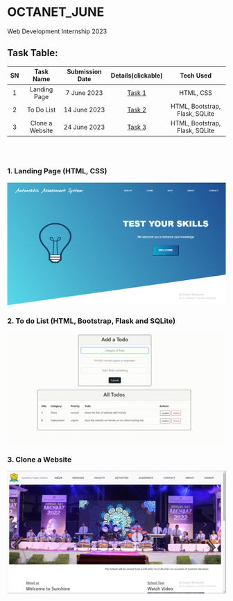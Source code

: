 # OCTANET_JUNE
Web Development Internship 2023

## Task Table:
| SN | Task Name | Submission Date | Details(clickable) | Tech Used |
| :---: | :---: | :---: | :---: | :---: |
| 1 | Landing Page | 7 June 2023 | [Task 1](https://github.com/Rahullkumr/OCTANET_JUNE/blob/main/Task_assigned/Task%201.pdf) | HTML, CSS |
| 2 | To Do List | 14 June 2023 | [Task 2](https://github.com/Rahullkumr/OCTANET_JUNE/blob/main/Task_assigned/Task%202.pdf) | HTML, Bootstrap, Flask, SQLite |
| 3 | Clone a Website | 24 June 2023 | [Task 3](https://github.com/Rahullkumr/OCTANET_JUNE/blob/main/Task_assigned/task3.pdf) | HTML, Bootstrap, Flask, SQLite |
 
<br><br>
### 1. Landing Page (HTML, CSS)
![Task1_LandingPage](Task1_LandingPage/lp.png)<br>

### 2. To do List (HTML, Bootstrap, Flask and SQLite)
![](https://github.com/Rahullkumr/OCTANET_JUNE/blob/main/Task2_ToDoList/todo.gif)<br>

### 3. Clone a Website
![](https://github.com/Rahullkumr/OCTANET_JUNE/blob/main/Task3_CloneWebsite/sps.png)<br>
